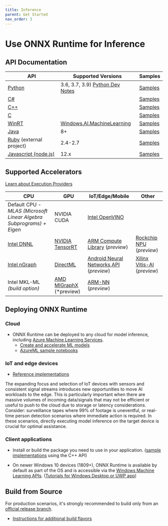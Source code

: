 ```yaml
---
title: Inference
parent: Get Started
nav_order: 3
---
```


# Use ONNX Runtime for Inference


## API Documentation
|API|Supported Versions|Samples|
|---|---|---|
|[Python](https://aka.ms/onnxruntime-python)| 3.6, 3.7, 3.9) [Python Dev Notes](https://github.com/microsoft/onnxruntime/tree/master/docs/Python_Dev_Notes.md)| [Samples](https://github.com/microsoft/onnxruntime/tree/master/samples/#python)|
|[C#](../reference/api/csharp-api.md)| | [Samples](https://github.com/microsoft/onnxruntime/tree/master/samples/#C)|
|[C++](https://github.com/microsoft/onnxruntime/blob/master/include/onnxruntime/core/session/onnxruntime_cxx_api.h)| |[Samples](https://github.com/microsoft/onnxruntime/tree/master/samples/#CC)|
|[C](../reference/api/c-api.md)| | [Samples](https://github.com/microsoft/onnxruntime/tree/master/samples/#CC)|
|[WinRT](../reference/api/winrt-api.md) | [Windows.AI.MachineLearning](https://docs.microsoft.com/en-us/windows/ai/windows-ml/api-reference)| [Samples](https://github.com/microsoft/windows-Machine-Learning)|
|[Java](../reference/api/java-api.md)|8+|[Samples](https://github.com/microsoft/onnxruntime/tree/master/samples/#Java)| 
[Ruby](https://github.com/ankane/onnxruntime) (external project)| 2.4-2.7| [Samples](https://ankane.org/tensorflow-ruby)|
|[Javascript (node.js)](../reference/api/nodejs-api.md) |12.x | [Samples](https://github.com/microsoft/onnxruntime/blob/master/samples/nodejs) |



## Supported Accelerators

[Learn about Execution Providers](../reference/execution-providers)

|CPU|GPU|IoT/Edge/Mobile|Other|
|---|---|---|---|
|Default CPU - *MLAS (Microsoft Linear Algebra Subprograms) + Eigen*|NVIDIA CUDA|[Intel OpenVINO](../reference/execution-providers/OpenVINO-ExecutionProvider.md)||
|[Intel DNNL](../reference/execution-providers/DNNL-ExecutionProvider.md)|[NVIDIA TensorRT](../reference/execution-providers/TensorRT-ExecutionProvider.md)|[ARM Compute Library](../reference/execution-providers/ACL-ExecutionProvider.md) (*preview*)|[Rockchip NPU](../reference/execution-providers/RKNPU-ExecutionProvider.md) (*preview*)|
|[Intel nGraph](../reference/execution-providers/nGraph-ExecutionProvider.md)|[DirectML](../reference/execution-providers/DirectML-ExecutionProvider.md)|[Android Neural Networks API](../reference/execution-providers/NNAPI-ExecutionProvider.md) (*preview*)|[Xilinx Vitis-AI](../reference/execution-providers/Vitis-AI-ExecutionProvider.md) (*preview*)|
|Intel MKL-ML *(build option)*|[AMD MIGraphX](../reference/execution-providers/MIGraphX-ExecutionProvider.md) (*preview)|[ARM-NN](../reference/execution-providers/ArmNN-ExecutionProvider.md) (*preview*)|


## Deploying ONNX Runtime

### Cloud

* ONNX Runtime can be deployed to any cloud for model inference, including [Azure Machine Learning Services](https://azure.microsoft.com/en-us/services/machine-learning-service).
  * [Create and accelerate ML models](https://docs.microsoft.com/en-us/azure/machine-learning/service/how-to-build-deploy-onnx)
  * [AzureML sample notebooks](https://github.com/Azure/MachineLearningNotebooks/tree/master/how-to-use-azureml/deployment/onnx)


### IoT and edge devices

* [Reference implementations](https://github.com/Azure-Samples/onnxruntime-iot-edge)

The expanding focus and selection of IoT devices with sensors and consistent signal streams introduces new opportunities to move AI workloads to the edge.
This is particularly important when there are massive volumes of incoming data/signals that may not be efficient or useful to push to the cloud due to storage or latency considerations. Consider: surveillance tapes where 99% of footage is uneventful, or real-time person detection scenarios where immediate action is required. In these scenarios, directly executing model inference on the target device is crucial for optimal assistance.

### Client applications

* Install or build the package you need to use in your application. ([sample implementations](https://github.com/microsoft/onnxruntime/tree/master/samples/c_cxx) using the C++ API)

* On newer Windows 10 devices (1809+), ONNX Runtime is available by default as part of the OS and is accessible via the [Windows Machine Learning APIs](https://docs.microsoft.com/en-us/windows/ai/windows-ml/). ([Tutorials for Windows Desktop or UWP app](https://docs.microsoft.com/en-us/windows/ai/windows-ml/get-started-desktop))

## Build from Source

For production scenarios, it's strongly recommended to build only from an [official release branch](https://github.com/microsoft/onnxruntime/releases).

* [Instructions for additional build flavors](../how-to/build.md)
